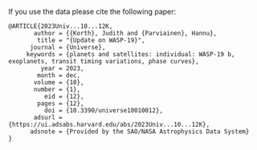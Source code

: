 If you use the data please cite the following paper:

    @ARTICLE{2023Univ...10...12K,
           author = {{Korth}, Judith and {Parviainen}, Hannu},
            title = "{Update on WASP-19}",
          journal = {Universe},
         keywords = {planets and satellites: individual: WASP-19 b, exoplanets, transit timing variations, phase curves},
             year = 2023,
            month = dec,
           volume = {10},
           number = {1},
              eid = {12},
            pages = {12},
              doi = {10.3390/universe10010012},
           adsurl = {https://ui.adsabs.harvard.edu/abs/2023Univ...10...12K},
          adsnote = {Provided by the SAO/NASA Astrophysics Data System}
    }
